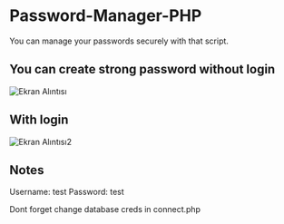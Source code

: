 # Password-Manager-PHP

You can manage your passwords securely with that script.

## You can create strong password without login
![Ekran Alıntısı](https://user-images.githubusercontent.com/54366469/64353056-c335af00-d005-11e9-860b-7d6906cd1990.PNG)


## With login
![Ekran Alıntısı2](https://user-images.githubusercontent.com/54366469/64353104-d779ac00-d005-11e9-8971-1cf4d4eacdb7.PNG)


## Notes
Username: test
Password: test

Dont forget change database creds in connect.php
